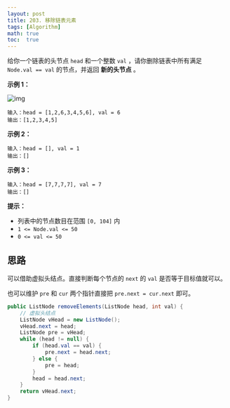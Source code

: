 ```yaml
---
layout: post
title: 203. 移除链表元素
tags: [Algorithm]
math: true
toc:  true
---
```


给你一个链表的头节点 `head` 和一个整数 `val` ，请你删除链表中所有满足 `Node.val == val` 的节点，并返回 **新的头节点** 。

 

**示例 1：**

![img](https://assets.leetcode.com/uploads/2021/03/06/removelinked-list.jpg)

```
输入：head = [1,2,6,3,4,5,6], val = 6
输出：[1,2,3,4,5]
```

**示例 2：**

```
输入：head = [], val = 1
输出：[]
```

**示例 3：**

```
输入：head = [7,7,7,7], val = 7
输出：[]
```

 

**提示：**

- 列表中的节点数目在范围 `[0, 104]` 内
- `1 <= Node.val <= 50`
- `0 <= val <= 50`

## 思路

可以借助虚拟头结点。直接判断每个节点的 `next` 的 `val` 是否等于目标值就可以。

也可以维护 `pre` 和 `cur` 两个指针直接把 `pre.next = cur.next` 即可。

```java
public ListNode removeElements(ListNode head, int val) {
    // 虚拟头结点
    ListNode vHead = new ListNode();
    vHead.next = head;
    ListNode pre = vHead;
    while (head != null) {
        if (head.val == val) {
            pre.next = head.next;
        } else {
            pre = head;
        }
        head = head.next;
    }
    return vHead.next;
}
```
